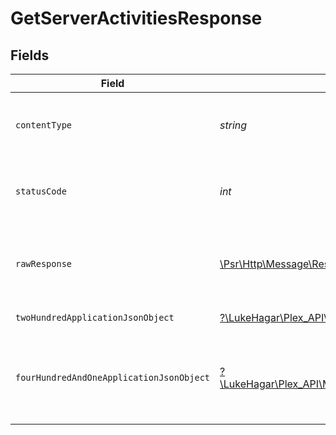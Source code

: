 # GetServerActivitiesResponse


## Fields

| Field                                                                                                                                                    | Type                                                                                                                                                     | Required                                                                                                                                                 | Description                                                                                                                                              |
| -------------------------------------------------------------------------------------------------------------------------------------------------------- | -------------------------------------------------------------------------------------------------------------------------------------------------------- | -------------------------------------------------------------------------------------------------------------------------------------------------------- | -------------------------------------------------------------------------------------------------------------------------------------------------------- |
| `contentType`                                                                                                                                            | *string*                                                                                                                                                 | :heavy_check_mark:                                                                                                                                       | HTTP response content type for this operation                                                                                                            |
| `statusCode`                                                                                                                                             | *int*                                                                                                                                                    | :heavy_check_mark:                                                                                                                                       | HTTP response status code for this operation                                                                                                             |
| `rawResponse`                                                                                                                                            | [\Psr\Http\Message\ResponseInterface](https://www.php-fig.org/psr/psr-7/#33-psrhttpmessageresponseinterface)                                             | :heavy_check_mark:                                                                                                                                       | Raw HTTP response; suitable for custom response parsing                                                                                                  |
| `twoHundredApplicationJsonObject`                                                                                                                        | [?\LukeHagar\Plex_API\Models\Operations\GetServerActivitiesResponseBody](../../Models/Operations/GetServerActivitiesResponseBody.md)                     | :heavy_minus_sign:                                                                                                                                       | The Server Activities                                                                                                                                    |
| `fourHundredAndOneApplicationJsonObject`                                                                                                                 | [?\LukeHagar\Plex_API\Models\Operations\GetServerActivitiesActivitiesResponseBody](../../Models/Operations/GetServerActivitiesActivitiesResponseBody.md) | :heavy_minus_sign:                                                                                                                                       | Unauthorized - Returned if the X-Plex-Token is missing from the header or query.                                                                         |